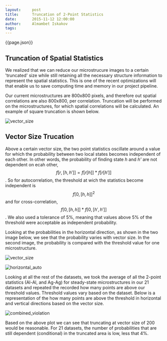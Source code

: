 ```yaml
---
layout:     post
title:      Truncation of 2-Point Statistics
date:       2015-11-12 12:00:00
author:     Almambet Iskakov
tags: 		
---
```

<!-- Start Writing Below in Markdown -->

{{page.json}}

## Truncation of Spatial Statistics
We realized that we can reduce our microstrucure images to a certain 'truncated' size while still retaining all the necessary structure information to represent the spatial statistics. This is one of the recent optimizations will that enable us to save computing time and memory in our project pipeline.

Our current microstructures are 800x800 pixels, and therefore out spatial correlations are also 800x800, per correlation. Truncation will be performed on the microstructures, for which spatial correlations will be calculated. An example of square truncation is shown below. 

![vector_size](/MIC-Ternary-Eutectic-Alloy/img/truncation/truncation_schematic.png)

## Vector Size Trucation
Above a certain vector size, the two point statistics oscillate around a value for which the probability between two local states becomes independent of each other. In other words, the probability of finding state *h* and *h'* are not dependent on ecah other, $$ f[r,[h,h']] = f[r[h]]*f[r[h']] $$. So for autocorrelation, the threshold at wich the statistics become independent is $$ f[0,[h,h]]^2 $$ and for cross-correlation, $$ f[0,[h,h]]*f[0,[h',h']] $$. We also used a tolerance of 5%, meaning that values above 5% of the threshold were acceptable as independent probability.

Looking at the probabilities in the horizontal direction, as shown in the two image below, we see that the probability varies with vector size. In the second image, the probability is compared with the threshold value for one microstructure.

![vector_size](/MIC-Ternary-Eutectic-Alloy/img/truncation/truncation_schematic.png)

![horizontal_auto](/MIC-Ternary-Eutectic-Alloy/img/truncation/horizontal_auto.png)

Looking at all the rest of the datasets, we took the average of all the 2-point statistics (Al-Al, and Ag-Ag) for steady-state microstructures in our 21 datasets and repeated the recorded how many points are above our threshold values. Threshold values vary based on the dataset. Below is a representation of the how many points are above the threshold in horizontal and vertical directions based on the vector size. 

![combined_violation](/MIC-Ternary-Eutectic-Alloy/img/truncation/combined_violations.png)

Based on the above plot we can see that truncating at vector size of 200 would be reasonable. For 21 datasets, the number of probabilities that are still dependent (conditional) in the truncated area is low, less that 4%. 




